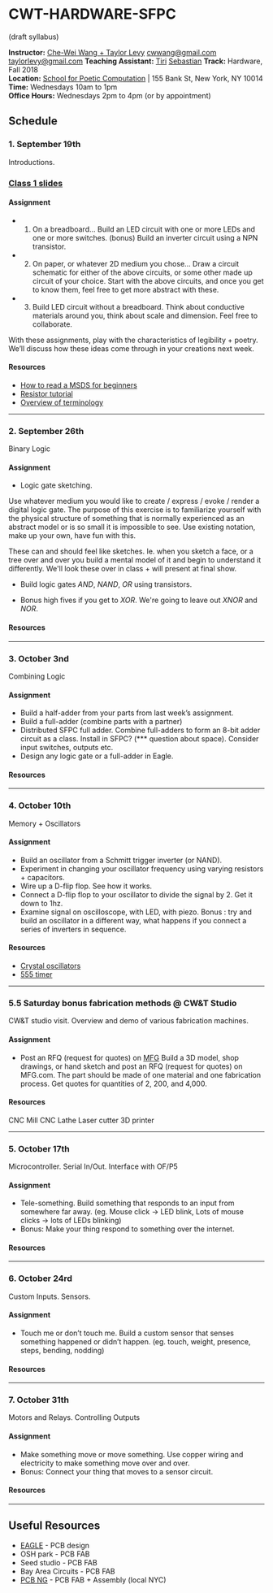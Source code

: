 # CWT-HARDWARE-SFPC

(draft syllabus)

**Instructor:** 
[Che-Wei Wang + Taylor Levy](http://cwandt.com)
[cwwang@gmail.com](mailto:cwwang@gmail.com)
[taylorlevy@gmail.com](mailto:taylorlevy@gmail.com) 
**Teaching Assistant:** 
[Tiri](xxx@tiri.xxx)
[Sebastian](sebmoralesprado@gmail.com)
**Track:** Hardware, Fall 2018  
**Location:** [School for Poetic Computation](http://sfpc.io/) | 155 Bank St, New York, NY 10014  
**Time:** Wednesdays 10am to 1pm  
**Office Hours:** Wednesdays 2pm to 4pm (or by appointment)

## Schedule

### 1. September 19th

Introductions.

### [Class 1 slides](https://docs.google.com/presentation/d/1Vjq1v9MGcEwVB2BVkHopdZWDF1wGGHCHRQtEgiSBVS0/edit?usp=sharing)

#### Assignment  
* 1. On a breadboard...
Build an LED circuit with one or more LEDs and one or more switches.
(bonus) Build an inverter circuit using a NPN transistor.

* 2. On paper, or whatever 2D medium you chose...
Draw a circuit schematic for either of the above circuits, or some other made up circuit of your choice. Start with the above circuits, and once you get to know them, feel free to get more abstract with these.

* 3. Build LED circuit without a breadboard.
Think about conductive materials around you, think about scale and dimension. Feel free to collaborate.

With these assignments, play with the characteristics of legibility + poetry. We’ll discuss how these ideas come through in your creations next week.


#### Resources
* [How to read a MSDS for beginners](https://justinlavallee.pages.cba.mit.edu/tutorials/how-to-read-SDS/index.html)
* [Resistor tutorial](https://learn.sparkfun.com/tutorials/resistors)
* [Overview of terminology](http://academy.cba.mit.edu/classes/electronics_design/index.html)

---

### 2. September 26th

Binary Logic

#### Assignment 

* Logic gate sketching.

Use whatever medium you would like to create / express / evoke / render a digital logic gate. The purpose of this exercise is to familiarize yourself with the physical structure of something that is normally experienced as an abstract model or is so small it is impossible to see. Use existing notation, make up your own, have fun with this.

These can and should feel like sketches. Ie. when you  sketch a face, or a tree over and over you build a mental model of it and begin to understand it differently. We'll look these over in class + will present at final show.

* Build logic gates *AND*, *NAND*, *OR* using transistors.

* Bonus high fives if you get to *XOR*. We're going to leave out *XNOR* and *NOR*.


#### Resources  


---

### 3. October 3nd

Combining Logic

#### Assignment 

* Build a half-adder from your parts from last week’s assignment.
* Build a full-adder (combine parts with a partner)
* Distributed SFPC full adder. Combine full-adders to form an 8-bit adder circuit as a class. Install in SFPC? (*** question about space). Consider input switches, outputs etc.
* Design any logic gate or a full-adder in Eagle.


#### Resources  


---

### 4. October 10th

Memory + Oscillators

#### Assignment 

* Build an oscillator from a Schmitt trigger inverter (or NAND).
* Experiment in changing your oscillator frequency using varying resistors + capacitors.
* Wire up a D-flip flop. See how it works.
* Connect a D-flip flop to your oscillator to divide the signal by 2. Get it down to 1hz.
* Examine signal on oscilloscope, with LED, with piezo.
Bonus : try and build an oscillator in a different way, what happens if you connect a series of inverters in sequence.


#### Resources  

* [Crystal oscillators](https://www.electronics-tutorials.ws/oscillator/crystal.html)
* [555 timer](https://en.wikipedia.org/wiki/555_timer_IC)

---

### 5.5 Saturday bonus fabrication methods @ CW&T Studio

CW&T studio visit. Overview and demo of various fabrication machines.

#### Assignment 
* Post an RFQ (request for quotes) on [MFG](mfg.com)
Build a 3D model, shop drawings, or hand sketch and post an RFQ (request for quotes) on MFG.com. The part should be made of one material and one fabrication process. Get quotes for quantities of 2, 200, and 4,000.

#### Resources  
CNC Mill
CNC Lathe
Laser cutter
3D printer

---

### 5. October 17th

Microcontroller. Serial In/Out. Interface with OF/P5

#### Assignment 

* Tele-something. Build something that responds to an input from somewhere far away. (eg. Mouse click -> LED blink, Lots of mouse clicks -> lots of LEDs blinking)  
* Bonus: Make your thing respond to something over the internet.


#### Resources  


---

### 6. October 24rd

Custom Inputs. Sensors.

#### Assignment 

* Touch me or don’t touch me. Build a custom sensor that senses something happened or didn’t happen.  (eg. touch, weight, presence, steps, bending, nodding)

#### Resources  


---

### 7. October 31th

Motors and Relays. Controlling Outputs

#### Assignment 

* Make something move or move something. Use copper wiring and electricity to make something move over and over. 
* Bonus: Connect your thing that moves to a sensor circuit.

#### Resources  

---


## Useful Resources
* [EAGLE](https://www.autodesk.com/products/eagle/overview) - PCB design
* OSH park - PCB FAB
* Seed studio - PCB FAB
* Bay Area Circuits - PCB FAB
* [PCB NG](https://www.pcb.ng/) - PCB FAB + Assembly (local NYC)



